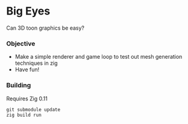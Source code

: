 # Big Eyes

Can 3D toon graphics be easy?

### Objective

* Make a simple renderer and game loop to test out mesh generation techniques in zig
* Have fun!

### Building

Requires Zig 0.11
```
git submodule update 
zig build run
```